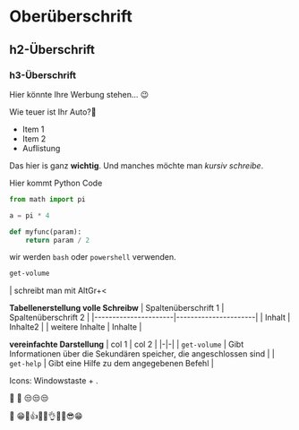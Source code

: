 # Oberüberschrift

## h2-Überschrift

### h3-Überschrift

Hier könnte Ihre Werbung stehen... 😉

Wie teuer ist Ihr Auto?🚗

* Item 1
* Item 2
* Auflistung

Das hier is ganz **wichtig**. Und manches möchte man *kursiv schreibe*.

Hier kommt Python Code

```python
from math import pi

a = pi * 4

def myfunc(param):
    return param / 2
```

wir werden `bash` oder `powershell` verwenden.

```bash
get-volume
```

| schreibt man mit AltGr+<
 
 **Tabellenerstellung volle Schreibw**
| Spaltenüberschrift 1 | Spaltenüberschrift 2 | 
|----------------------|----------------------|
| Inhalt               | Inhalte2             |
| weitere Inhalte      | Inhalte              |
 
 **vereinfachte Darstellung**
| col 1 | col 2 |
|-|-|
| `get-volume` | Gibt Informationen über die Sekundären speicher, die angeschlossen sind |
| `get-help` | Gibt eine Hilfe zu dem angegebenen Befehl | 

Icons: Windowstaste + .

🤯
🐔
😒😒😒

🐖
😁💊👍💕💕👌🤢🤢😎😁

